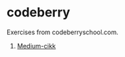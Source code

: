 # codeberry
Exercises from codeberryschool.com.

1. <a href="https://dgnczi92.github.io/codeberry/medium-cikk/medium%20article.html">Medium-cikk</a>